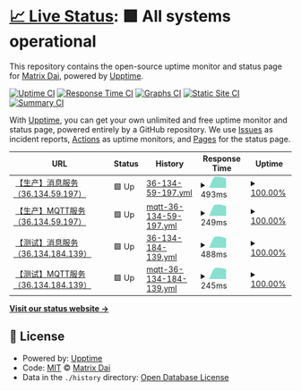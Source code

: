 # [📈 Live Status](https://MatrixDai.github.io/xcar-upptime): <!--live status--> **🟩 All systems operational**

This repository contains the open-source uptime monitor and status page for [Matrix Dai](https://MatrixDai.github.io/xcar-upptime), powered by [Upptime](https://github.com/upptime/upptime).

[![Uptime CI](https://github.com/MatrixDai/xcar-upptime/workflows/Uptime%20CI/badge.svg)](https://github.com/MatrixDai/xcar-upptime/actions?query=workflow%3A%22Uptime+CI%22)
[![Response Time CI](https://github.com/MatrixDai/xcar-upptime/workflows/Response%20Time%20CI/badge.svg)](https://github.com/MatrixDai/xcar-upptime/actions?query=workflow%3A%22Response+Time+CI%22)
[![Graphs CI](https://github.com/MatrixDai/xcar-upptime/workflows/Graphs%20CI/badge.svg)](https://github.com/MatrixDai/xcar-upptime/actions?query=workflow%3A%22Graphs+CI%22)
[![Static Site CI](https://github.com/MatrixDai/xcar-upptime/workflows/Static%20Site%20CI/badge.svg)](https://github.com/MatrixDai/xcar-upptime/actions?query=workflow%3A%22Static+Site+CI%22)
[![Summary CI](https://github.com/MatrixDai/xcar-upptime/workflows/Summary%20CI/badge.svg)](https://github.com/MatrixDai/xcar-upptime/actions?query=workflow%3A%22Summary+CI%22)

With [Upptime](https://upptime.js.org), you can get your own unlimited and free uptime monitor and status page, powered entirely by a GitHub repository. We use [Issues](https://github.com/MatrixDai/xcar-upptime/issues) as incident reports, [Actions](https://github.com/MatrixDai/xcar-upptime/actions) as uptime monitors, and [Pages](https://MatrixDai.github.io/xcar-upptime) for the status page.

<!--start: status pages-->
<!-- This summary is generated by Upptime (https://github.com/upptime/upptime) -->
<!-- Do not edit this manually, your changes will be overwritten -->
<!-- prettier-ignore -->
| URL | Status | History | Response Time | Uptime |
| --- | ------ | ------- | ------------- | ------ |
| <img alt="" src="https://favicons.githubusercontent.com/36.134.59.197" height="13"> [【生产】消息服务（36.134.59.197）](http://36.134.59.197:9090/q/health/ready) | 🟩 Up | [36-134-59-197.yml](https://github.com/MatrixDai/xcar-uptime/commits/HEAD/history/36-134-59-197.yml) | <details><summary><img alt="Response time graph" src="./graphs/36-134-59-197/response-time-week.png" height="20"> 493ms</summary><br><a href="https://MatrixDai.github.io/xcar-uptime/history/36-134-59-197"><img alt="Response time 493" src="https://img.shields.io/endpoint?url=https%3A%2F%2Fraw.githubusercontent.com%2FMatrixDai%2Fxcar-uptime%2FHEAD%2Fapi%2F36-134-59-197%2Fresponse-time.json"></a><br><a href="https://MatrixDai.github.io/xcar-uptime/history/36-134-59-197"><img alt="24-hour response time 493" src="https://img.shields.io/endpoint?url=https%3A%2F%2Fraw.githubusercontent.com%2FMatrixDai%2Fxcar-uptime%2FHEAD%2Fapi%2F36-134-59-197%2Fresponse-time-day.json"></a><br><a href="https://MatrixDai.github.io/xcar-uptime/history/36-134-59-197"><img alt="7-day response time 493" src="https://img.shields.io/endpoint?url=https%3A%2F%2Fraw.githubusercontent.com%2FMatrixDai%2Fxcar-uptime%2FHEAD%2Fapi%2F36-134-59-197%2Fresponse-time-week.json"></a><br><a href="https://MatrixDai.github.io/xcar-uptime/history/36-134-59-197"><img alt="30-day response time 493" src="https://img.shields.io/endpoint?url=https%3A%2F%2Fraw.githubusercontent.com%2FMatrixDai%2Fxcar-uptime%2FHEAD%2Fapi%2F36-134-59-197%2Fresponse-time-month.json"></a><br><a href="https://MatrixDai.github.io/xcar-uptime/history/36-134-59-197"><img alt="1-year response time 493" src="https://img.shields.io/endpoint?url=https%3A%2F%2Fraw.githubusercontent.com%2FMatrixDai%2Fxcar-uptime%2FHEAD%2Fapi%2F36-134-59-197%2Fresponse-time-year.json"></a></details> | <details><summary><a href="https://MatrixDai.github.io/xcar-uptime/history/36-134-59-197">100.00%</a></summary><a href="https://MatrixDai.github.io/xcar-uptime/history/36-134-59-197"><img alt="All-time uptime 100.00%" src="https://img.shields.io/endpoint?url=https%3A%2F%2Fraw.githubusercontent.com%2FMatrixDai%2Fxcar-uptime%2FHEAD%2Fapi%2F36-134-59-197%2Fuptime.json"></a><br><a href="https://MatrixDai.github.io/xcar-uptime/history/36-134-59-197"><img alt="24-hour uptime 100.00%" src="https://img.shields.io/endpoint?url=https%3A%2F%2Fraw.githubusercontent.com%2FMatrixDai%2Fxcar-uptime%2FHEAD%2Fapi%2F36-134-59-197%2Fuptime-day.json"></a><br><a href="https://MatrixDai.github.io/xcar-uptime/history/36-134-59-197"><img alt="7-day uptime 100.00%" src="https://img.shields.io/endpoint?url=https%3A%2F%2Fraw.githubusercontent.com%2FMatrixDai%2Fxcar-uptime%2FHEAD%2Fapi%2F36-134-59-197%2Fuptime-week.json"></a><br><a href="https://MatrixDai.github.io/xcar-uptime/history/36-134-59-197"><img alt="30-day uptime 100.00%" src="https://img.shields.io/endpoint?url=https%3A%2F%2Fraw.githubusercontent.com%2FMatrixDai%2Fxcar-uptime%2FHEAD%2Fapi%2F36-134-59-197%2Fuptime-month.json"></a><br><a href="https://MatrixDai.github.io/xcar-uptime/history/36-134-59-197"><img alt="1-year uptime 100.00%" src="https://img.shields.io/endpoint?url=https%3A%2F%2Fraw.githubusercontent.com%2FMatrixDai%2Fxcar-uptime%2FHEAD%2Fapi%2F36-134-59-197%2Fuptime-year.json"></a></details>
| <img alt="" src="https://favicons.githubusercontent.com/null" height="13"> [【生产】MQTT服务（36.134.59.197）](36.134.59.197) | 🟩 Up | [mqtt-36-134-59-197.yml](https://github.com/MatrixDai/xcar-uptime/commits/HEAD/history/mqtt-36-134-59-197.yml) | <details><summary><img alt="Response time graph" src="./graphs/mqtt-36-134-59-197/response-time-week.png" height="20"> 249ms</summary><br><a href="https://MatrixDai.github.io/xcar-uptime/history/mqtt-36-134-59-197"><img alt="Response time 249" src="https://img.shields.io/endpoint?url=https%3A%2F%2Fraw.githubusercontent.com%2FMatrixDai%2Fxcar-uptime%2FHEAD%2Fapi%2Fmqtt-36-134-59-197%2Fresponse-time.json"></a><br><a href="https://MatrixDai.github.io/xcar-uptime/history/mqtt-36-134-59-197"><img alt="24-hour response time 249" src="https://img.shields.io/endpoint?url=https%3A%2F%2Fraw.githubusercontent.com%2FMatrixDai%2Fxcar-uptime%2FHEAD%2Fapi%2Fmqtt-36-134-59-197%2Fresponse-time-day.json"></a><br><a href="https://MatrixDai.github.io/xcar-uptime/history/mqtt-36-134-59-197"><img alt="7-day response time 249" src="https://img.shields.io/endpoint?url=https%3A%2F%2Fraw.githubusercontent.com%2FMatrixDai%2Fxcar-uptime%2FHEAD%2Fapi%2Fmqtt-36-134-59-197%2Fresponse-time-week.json"></a><br><a href="https://MatrixDai.github.io/xcar-uptime/history/mqtt-36-134-59-197"><img alt="30-day response time 249" src="https://img.shields.io/endpoint?url=https%3A%2F%2Fraw.githubusercontent.com%2FMatrixDai%2Fxcar-uptime%2FHEAD%2Fapi%2Fmqtt-36-134-59-197%2Fresponse-time-month.json"></a><br><a href="https://MatrixDai.github.io/xcar-uptime/history/mqtt-36-134-59-197"><img alt="1-year response time 249" src="https://img.shields.io/endpoint?url=https%3A%2F%2Fraw.githubusercontent.com%2FMatrixDai%2Fxcar-uptime%2FHEAD%2Fapi%2Fmqtt-36-134-59-197%2Fresponse-time-year.json"></a></details> | <details><summary><a href="https://MatrixDai.github.io/xcar-uptime/history/mqtt-36-134-59-197">100.00%</a></summary><a href="https://MatrixDai.github.io/xcar-uptime/history/mqtt-36-134-59-197"><img alt="All-time uptime 100.00%" src="https://img.shields.io/endpoint?url=https%3A%2F%2Fraw.githubusercontent.com%2FMatrixDai%2Fxcar-uptime%2FHEAD%2Fapi%2Fmqtt-36-134-59-197%2Fuptime.json"></a><br><a href="https://MatrixDai.github.io/xcar-uptime/history/mqtt-36-134-59-197"><img alt="24-hour uptime 100.00%" src="https://img.shields.io/endpoint?url=https%3A%2F%2Fraw.githubusercontent.com%2FMatrixDai%2Fxcar-uptime%2FHEAD%2Fapi%2Fmqtt-36-134-59-197%2Fuptime-day.json"></a><br><a href="https://MatrixDai.github.io/xcar-uptime/history/mqtt-36-134-59-197"><img alt="7-day uptime 100.00%" src="https://img.shields.io/endpoint?url=https%3A%2F%2Fraw.githubusercontent.com%2FMatrixDai%2Fxcar-uptime%2FHEAD%2Fapi%2Fmqtt-36-134-59-197%2Fuptime-week.json"></a><br><a href="https://MatrixDai.github.io/xcar-uptime/history/mqtt-36-134-59-197"><img alt="30-day uptime 100.00%" src="https://img.shields.io/endpoint?url=https%3A%2F%2Fraw.githubusercontent.com%2FMatrixDai%2Fxcar-uptime%2FHEAD%2Fapi%2Fmqtt-36-134-59-197%2Fuptime-month.json"></a><br><a href="https://MatrixDai.github.io/xcar-uptime/history/mqtt-36-134-59-197"><img alt="1-year uptime 100.00%" src="https://img.shields.io/endpoint?url=https%3A%2F%2Fraw.githubusercontent.com%2FMatrixDai%2Fxcar-uptime%2FHEAD%2Fapi%2Fmqtt-36-134-59-197%2Fuptime-year.json"></a></details>
| <img alt="" src="https://favicons.githubusercontent.com/36.134.184.139" height="13"> [【测试】消息服务（36.134.184.139）](http://36.134.184.139:9090/q/health/ready) | 🟩 Up | [36-134-184-139.yml](https://github.com/MatrixDai/xcar-uptime/commits/HEAD/history/36-134-184-139.yml) | <details><summary><img alt="Response time graph" src="./graphs/36-134-184-139/response-time-week.png" height="20"> 488ms</summary><br><a href="https://MatrixDai.github.io/xcar-uptime/history/36-134-184-139"><img alt="Response time 488" src="https://img.shields.io/endpoint?url=https%3A%2F%2Fraw.githubusercontent.com%2FMatrixDai%2Fxcar-uptime%2FHEAD%2Fapi%2F36-134-184-139%2Fresponse-time.json"></a><br><a href="https://MatrixDai.github.io/xcar-uptime/history/36-134-184-139"><img alt="24-hour response time 488" src="https://img.shields.io/endpoint?url=https%3A%2F%2Fraw.githubusercontent.com%2FMatrixDai%2Fxcar-uptime%2FHEAD%2Fapi%2F36-134-184-139%2Fresponse-time-day.json"></a><br><a href="https://MatrixDai.github.io/xcar-uptime/history/36-134-184-139"><img alt="7-day response time 488" src="https://img.shields.io/endpoint?url=https%3A%2F%2Fraw.githubusercontent.com%2FMatrixDai%2Fxcar-uptime%2FHEAD%2Fapi%2F36-134-184-139%2Fresponse-time-week.json"></a><br><a href="https://MatrixDai.github.io/xcar-uptime/history/36-134-184-139"><img alt="30-day response time 488" src="https://img.shields.io/endpoint?url=https%3A%2F%2Fraw.githubusercontent.com%2FMatrixDai%2Fxcar-uptime%2FHEAD%2Fapi%2F36-134-184-139%2Fresponse-time-month.json"></a><br><a href="https://MatrixDai.github.io/xcar-uptime/history/36-134-184-139"><img alt="1-year response time 488" src="https://img.shields.io/endpoint?url=https%3A%2F%2Fraw.githubusercontent.com%2FMatrixDai%2Fxcar-uptime%2FHEAD%2Fapi%2F36-134-184-139%2Fresponse-time-year.json"></a></details> | <details><summary><a href="https://MatrixDai.github.io/xcar-uptime/history/36-134-184-139">100.00%</a></summary><a href="https://MatrixDai.github.io/xcar-uptime/history/36-134-184-139"><img alt="All-time uptime 100.00%" src="https://img.shields.io/endpoint?url=https%3A%2F%2Fraw.githubusercontent.com%2FMatrixDai%2Fxcar-uptime%2FHEAD%2Fapi%2F36-134-184-139%2Fuptime.json"></a><br><a href="https://MatrixDai.github.io/xcar-uptime/history/36-134-184-139"><img alt="24-hour uptime 100.00%" src="https://img.shields.io/endpoint?url=https%3A%2F%2Fraw.githubusercontent.com%2FMatrixDai%2Fxcar-uptime%2FHEAD%2Fapi%2F36-134-184-139%2Fuptime-day.json"></a><br><a href="https://MatrixDai.github.io/xcar-uptime/history/36-134-184-139"><img alt="7-day uptime 100.00%" src="https://img.shields.io/endpoint?url=https%3A%2F%2Fraw.githubusercontent.com%2FMatrixDai%2Fxcar-uptime%2FHEAD%2Fapi%2F36-134-184-139%2Fuptime-week.json"></a><br><a href="https://MatrixDai.github.io/xcar-uptime/history/36-134-184-139"><img alt="30-day uptime 100.00%" src="https://img.shields.io/endpoint?url=https%3A%2F%2Fraw.githubusercontent.com%2FMatrixDai%2Fxcar-uptime%2FHEAD%2Fapi%2F36-134-184-139%2Fuptime-month.json"></a><br><a href="https://MatrixDai.github.io/xcar-uptime/history/36-134-184-139"><img alt="1-year uptime 100.00%" src="https://img.shields.io/endpoint?url=https%3A%2F%2Fraw.githubusercontent.com%2FMatrixDai%2Fxcar-uptime%2FHEAD%2Fapi%2F36-134-184-139%2Fuptime-year.json"></a></details>
| <img alt="" src="https://favicons.githubusercontent.com/null" height="13"> [【测试】MQTT服务（36.134.184.139）](36.134.184.139) | 🟩 Up | [mqtt-36-134-184-139.yml](https://github.com/MatrixDai/xcar-uptime/commits/HEAD/history/mqtt-36-134-184-139.yml) | <details><summary><img alt="Response time graph" src="./graphs/mqtt-36-134-184-139/response-time-week.png" height="20"> 245ms</summary><br><a href="https://MatrixDai.github.io/xcar-uptime/history/mqtt-36-134-184-139"><img alt="Response time 245" src="https://img.shields.io/endpoint?url=https%3A%2F%2Fraw.githubusercontent.com%2FMatrixDai%2Fxcar-uptime%2FHEAD%2Fapi%2Fmqtt-36-134-184-139%2Fresponse-time.json"></a><br><a href="https://MatrixDai.github.io/xcar-uptime/history/mqtt-36-134-184-139"><img alt="24-hour response time 245" src="https://img.shields.io/endpoint?url=https%3A%2F%2Fraw.githubusercontent.com%2FMatrixDai%2Fxcar-uptime%2FHEAD%2Fapi%2Fmqtt-36-134-184-139%2Fresponse-time-day.json"></a><br><a href="https://MatrixDai.github.io/xcar-uptime/history/mqtt-36-134-184-139"><img alt="7-day response time 245" src="https://img.shields.io/endpoint?url=https%3A%2F%2Fraw.githubusercontent.com%2FMatrixDai%2Fxcar-uptime%2FHEAD%2Fapi%2Fmqtt-36-134-184-139%2Fresponse-time-week.json"></a><br><a href="https://MatrixDai.github.io/xcar-uptime/history/mqtt-36-134-184-139"><img alt="30-day response time 245" src="https://img.shields.io/endpoint?url=https%3A%2F%2Fraw.githubusercontent.com%2FMatrixDai%2Fxcar-uptime%2FHEAD%2Fapi%2Fmqtt-36-134-184-139%2Fresponse-time-month.json"></a><br><a href="https://MatrixDai.github.io/xcar-uptime/history/mqtt-36-134-184-139"><img alt="1-year response time 245" src="https://img.shields.io/endpoint?url=https%3A%2F%2Fraw.githubusercontent.com%2FMatrixDai%2Fxcar-uptime%2FHEAD%2Fapi%2Fmqtt-36-134-184-139%2Fresponse-time-year.json"></a></details> | <details><summary><a href="https://MatrixDai.github.io/xcar-uptime/history/mqtt-36-134-184-139">100.00%</a></summary><a href="https://MatrixDai.github.io/xcar-uptime/history/mqtt-36-134-184-139"><img alt="All-time uptime 100.00%" src="https://img.shields.io/endpoint?url=https%3A%2F%2Fraw.githubusercontent.com%2FMatrixDai%2Fxcar-uptime%2FHEAD%2Fapi%2Fmqtt-36-134-184-139%2Fuptime.json"></a><br><a href="https://MatrixDai.github.io/xcar-uptime/history/mqtt-36-134-184-139"><img alt="24-hour uptime 100.00%" src="https://img.shields.io/endpoint?url=https%3A%2F%2Fraw.githubusercontent.com%2FMatrixDai%2Fxcar-uptime%2FHEAD%2Fapi%2Fmqtt-36-134-184-139%2Fuptime-day.json"></a><br><a href="https://MatrixDai.github.io/xcar-uptime/history/mqtt-36-134-184-139"><img alt="7-day uptime 100.00%" src="https://img.shields.io/endpoint?url=https%3A%2F%2Fraw.githubusercontent.com%2FMatrixDai%2Fxcar-uptime%2FHEAD%2Fapi%2Fmqtt-36-134-184-139%2Fuptime-week.json"></a><br><a href="https://MatrixDai.github.io/xcar-uptime/history/mqtt-36-134-184-139"><img alt="30-day uptime 100.00%" src="https://img.shields.io/endpoint?url=https%3A%2F%2Fraw.githubusercontent.com%2FMatrixDai%2Fxcar-uptime%2FHEAD%2Fapi%2Fmqtt-36-134-184-139%2Fuptime-month.json"></a><br><a href="https://MatrixDai.github.io/xcar-uptime/history/mqtt-36-134-184-139"><img alt="1-year uptime 100.00%" src="https://img.shields.io/endpoint?url=https%3A%2F%2Fraw.githubusercontent.com%2FMatrixDai%2Fxcar-uptime%2FHEAD%2Fapi%2Fmqtt-36-134-184-139%2Fuptime-year.json"></a></details>

<!--end: status pages-->

[**Visit our status website →**](https://MatrixDai.github.io/xcar-upptime)

## 📄 License

- Powered by: [Upptime](https://github.com/upptime/upptime)
- Code: [MIT](./LICENSE) © [Matrix Dai](https://MatrixDai.github.io/xcar-upptime)
- Data in the `./history` directory: [Open Database License](https://opendatacommons.org/licenses/odbl/1-0/)
